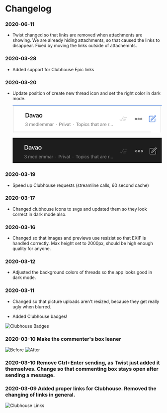 # Changelog


### 2020-06-11

- Twist changed so that links are removed when attachments are showing. We are already hiding attachments, so that caused the links to disappear. Fixed by moving the links outside of attachemnts.


### 2020-03-28

- Added support for Clubhouse Epic links

### 2020-03-20

- Update position of create new thread icon and set the right color in dark mode.

  ![Header list](docs/header-list.png)

  ![Header list dark mode](docs/header-list-dark.png)

### 2020-03-19

- Speed up Clubhouse requests (streamline calls, 60 second cache)

### 2020-03-17

- Changed clubhouse icons to svgs and updated them so they look correct in dark mode also.

### 2020-03-16

- Changed so that images and previews use resizist so that EXIF is handled correctly. Max height set to 2000px, should be high enough quality for anyone.

### 2020-03-12

- Adjusted the background colors of threads so the app looks good in dark mode.

### 2020-03-11

- Changed so that picture uploads aren't resized, because they get really ugly when blurred.

- Added Clubhouse badges!

![Clubhouse Badges](docs/clubhouse-badges.png)

### 2020-03-10 Make the commenter's box leaner

![Before](docs/commenters-box-before.png)
![After](docs/commenters-box-after.png)

### 2020-03-10 Remove Ctrl+Enter sending, as Twist just added it themselves. Change so that commenting box stays open after sending a message.

### 2020-03-09 Added proper links for Clubhouse. Removed the changing of links in general.

![Clubhouse Links](docs/clubhouse-links.png)
